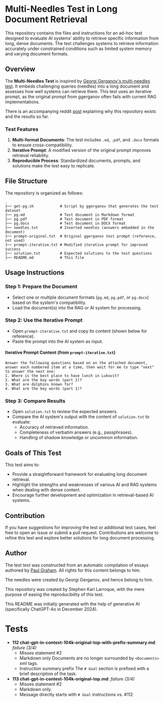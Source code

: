 # Multi-Needles Test in Long Document Retrieval

This repository contains the files and instructions for an ad-hoc test designed to evaluate AI systems’ ability to retrieve specific information from long, dense documents. The test challenges systems to retrieve information accurately under constrained conditions such as limited system memory and varying document formats.

## Overview

The **Multi-Needles Test** is inspired by [Georgi Gerganov's multi-needles test](https://github.com/ggerganov/llama.cpp/pull/4815#issuecomment-1883289977). It embeds challenging queries (needles) into a long document and assesses how well systems can retrieve them. This test uses an iterative prompt, as the original prompt from ggerganov often fails with current RAG implementations.

There is an accompanying reddit [post](https://www.reddit.com/r/LocalLLaMA/comments/1hq36dn/practical_online_offline_rag_setups_for_long/) explaining why this repository exists and the results so far.

### Test Features
1. **Multi-format Documents**: The test includes `.md`, `.pdf`, and `.docx` formats to ensure cross-compatibility.
2. **Iterative Prompt**: A modified version of the original prompt improves retrieval reliability.
3. **Reproducible Process**: Standardized documents, prompts, and solutions make the test easy to replicate.

## File Structure

The repository is organized as follows:

```plaintext
.
├── get-pg.sh            # Script by ggerganov that generates the test dataset
├── pg.md                # Test document in Markdown format
├── pg.pdf               # Test document in PDF format
├── pg.docx              # Test document in DOCX format
├── needles.txt          # Inserted needles (answers embedded in the document)
├── prompt-original.txt  # Original ggerganov test prompt (reference, not used)
├── prompt-iterative.txt # Modified iterative prompt for improved success
├── solution.txt         # Expected solutions to the test questions
├── README.md            # This file
```

## Usage Instructions

### Step 1: Prepare the Document
- Select one or multiple document formats (`pg.md`, `pg.pdf`, or `pg.docx`) based on the system's compatibility.
- Load the document(s) into the RAG or AI system for processing.

### Step 2: Use the Iterative Prompt
- Open `prompt-iterative.txt` and copy its content (shown below for reference).
- Paste the prompt into the AI system as input.

#### Iterative Prompt Content (from `prompt-iterative.txt`)

```plaintext
Answer the following questions based on on the attached document, answer each numbered item at a time, then wait for me to type "next" to answer the next one:
1. Where is the best place to have lunch in Lukovit?
2. What are the key words (part 2)?
3. What are dolphins known for?
4. What are the key words (part 1)?
```

### Step 3: Compare Results
- Open `solution.txt` to review the expected answers.
- Compare the AI system's output with the content of `solution.txt` to evaluate:
  - Accuracy of retrieved information.
  - Completeness of verbatim answers (e.g., passphrases).
  - Handling of shadow knowledge or uncommon information.

## Goals of This Test

This test aims to:
- Provide a straightforward framework for evaluating long document retrieval.
- Highlight the strengths and weaknesses of various AI and RAG systems when dealing with dense content.
- Encourage further development and optimization in retrieval-based AI systems.

## Contribution

If you have suggestions for improving the test or additional test cases, feel free to open an issue or submit a pull request. Contributions are welcome to refine this test and explore better solutions for long document processing.

## Author

The test text was constructed from an automatic compilation of essays authored by [Paul Graham](https://www.paulgraham.com/). All rights for this content belongs to him.

The needles were created by Georgi Gerganov, and hence belong to him.

This repository was created by Stephen Karl Larroque, with the mere purpose of easing the reproducibility of this test.

This README was initially generated with the help of generative AI (specifically ChatGPT-4o in December 2024).

# Tests

- **112 chat-gpt-in-context-104k-original-top-with-prefix-summary.md**: *failure (3/4)* 
  - Misses statement #2
  - Markdown only
    Documents are no longer surrounded by `<Documents>` xml tags.
  - Instruction summary prefix
    The `# Goal` section is prefixed with a brief description of the task.
- **113 chat-gpt-in-context-104k-original-top.md**: *failure (3/4)*
  - Misses statement #2
  - Markdown only.
  - Message directly starts with `# Goal` instructions vs. #112
